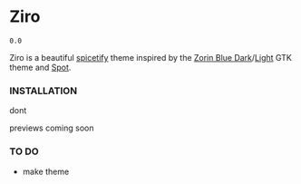 # Ziro

`0.0`

Ziro is a beautiful [spicetify](https://github.com/khanhas/spicetify-cli) theme inspired by the [Zorin Blue Dark](https://github.com/ZorinOS/zorin-desktop-themes/tree/master/ZorinBlue-Dark)/[Light](https://github.com/ZorinOS/zorin-desktop-themes/tree/master/ZorinBlue-Light) GTK theme and [Spot](https://github.com/xou816/spot).

### INSTALLATION
dont

previews coming soon

### TO DO
* make theme
